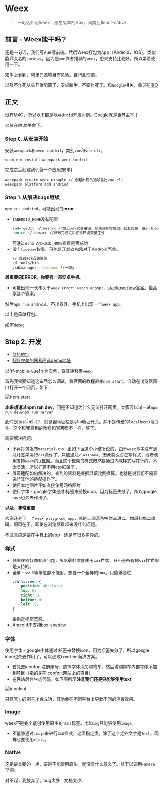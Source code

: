 # Weex
> 一句话介绍Weex：原生版本的Vue，同类比React-native

## 前言 - Weex能干吗？

还是一句话，我们用Vue写前端。然后Weex打包为App（Android，IOS）。类似鼎鼎大名的`cordova`，因为是`vue`作者推荐的`weex`，想来支持比较好。所以学着使用一下。

知乎上看到，阿里开源项目有风险。且行且珍惜。

以及不作死从头开始配置了，安卓新手，不要作死了。和`Google`相关，收录在[I&O]()

## 正文

没有MAC，所以以下都是以`Android`开发为例。Google就是世界主宰！

以及在linux平台下。

### Step 0. 从安装开始

安装`weexpack`和`weex-toolkit`，类别`vue`和`vue-cli`。

```bash
sudo npm install weexpack weex-toolkit
```

完成之后创建我们第一个应用(安卓)

```
weexpack create weex-example // 创建出现的选项类比vue-cli
weexpack platform add andriod
```

### Step 1. 从解决bugs继续

`npm run andriod`，可能出现的**error**

* `$ANDROID_HOME`没有配置
    ```bash
    sudo gedit ~/.bashrc //加上sdk安装路径，如果没有安装过。就去安装一遍andriod studio，然后找到sdk安装路径。这步骤省不掉。
    source ~/.bashrc //修改完成之后使得环境变量生效
    ```
    可通过`echo ANDROID_HOME`查看是否成功
* 没有`license`权限，可能是开发者权限对于Android而言。
    ```bash
    // 找到sdk安装路径
    cd tools/bin
    .sdkmanager --license //一路y
    ```

**最重要的ERROR，你要有一部安卓手机**。

* 可能出现一长串关于`weex error: watch enospc`，[stackoverflow答案](https://stackoverflow.com/questions/16748737/grunt-watch-error-waiting-fatal-error-watch-enospc)。最高票那个答案。

然后`npm run android`。不出意外，手机上出现一个`weex app`。

以上是简单打包。

如何`debug`

## Step 2. 开发

* [文档地址](http://weex.apache.org/cn/references/components/image.html)
* [超级完美的网易严选demo地址](https://github.com/zwwill/yanxuan-weex-demo)

以[tf-mobile-vue]作为实例，将其转移至`weex`。

首先我需要知道这东西怎么调试，看官网的教程直接`npm start`。自动在浏览器窗口打开一个网页，如下：

![npm-start]()

**本来想通过npm run dev**，可是不知道为什么无法打开网页。大家可以试一试`npm run dev&npm run server`

此时是`2018-05-17`，浏览器地址栏是以ip地址开头。并不是传统的`localhost+端口号`。这个和我查到的教程和官网都不一样。醉了。

需要解决问题:

* 不再打包发布`material-css`- 正如下面这个小结所说的，由于`weex`基本没有通过标签来进行`css`操作了，只能通过`classname`。因此要么自己写样式，或者使用支持`weex`的[ui框架](https://github.com/alibaba/weex-ui)。而且这个框架的样式既然要通过内联样式写在行内，不太灵活，所以打算不用css框架了。
* 屏幕适配如何解决的，查到的资料是根据屏幕比例换算。也就是说我们不需要进行其他的适配操作了。
* 使用本地图片不如直接使用网络图片
* 使用字体 - google字体通过i标签来替换icon，因为标签失效了。所以google icon也失去作用了。

**以及，非常重要**

大家还是下一个`weex playgroud app`，就是上图蓝色字体点进去。然后扫描二维码。原因在于，即使在浏览器看起来没什么问题。

不过真的是要在手机上的app，还是有很多差异的。

### 样式

* 预处理器好像有点问题，所以最好直接使用css样式，且不是所有的css样式都是支持的。
* 全屏 - `vw %`等单位都不能用，想要一个全屏的box。只能够通过
    ```css
    .fullscreen {
        position: absolute;
        top: 0;
        right: 0;
        bottom: 0;
        left: 0;
    }
    ```
    来制定视窗宽高。
* Android不支持box-shadow    

### 字体

使用字体 - google字体通过i标签来替换icon，因为标签失效了。所以google icon也失去作用了。可以通过`iconfont`解决方案。

* 首先去iconfont注册账号，选择字体添加购物车。然后讲购物车内部字体添加到项目（指的是在iconfont网站上的项目）
* 在网站后台生成代码，如下图所示**注意我们还是只能够使用text**

![iconfont]()

只有[官方的例子](https://github.com/apache/incubator-weex/blob/master/examples/vue/iconfont.vue)才会成功，其他会在不同平台上导致不同的渲染效果。

### Image

weex不是完全能够使用原生的`html`标签。比如`img`只能够使用`image`。

* 不能够通过`image`来进行css样式，必须指定类。除了这个之外文字是`text`，同样也要使用`class`。

### Native

这是最重要的一点，要是不能使用原生，就没有什么意义了。以下以调用`camera`举例。


对不起，我放弃了。bug太多，文档太少。


